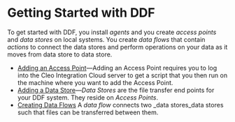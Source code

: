 # Getting Started with DDF

To get started with DDF, you install _agents_ and you create _access points_ and _data stores_ on local systems. You create _data flows_ that contain _actions_ to connect the data stores and perform operations on your data as it moves from data store to data store.

+ [Adding an Access Point](../assets/GettingStarted/DDF_AddAccessPoint.html)&mdash;Adding an Access Point requires you to log into the Cleo Integration Cloud server to get a script that you then run on the machine where you want to add the Access Point.
+ [Adding a Data Store](../Tasks/DDF_AddingDataStores_task.html)&mdash;_Data Stores_ are the file transfer end points for your DDF system. They reside on _Access Points_.
+ [Creating Data Flows](../Tasks/DDF_CreatingDataFlows_task.html) A _data flow_ connects two _data stores_data stores such that files can be transferred between them.

